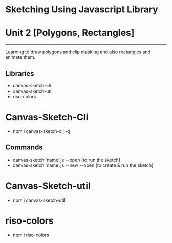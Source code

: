 # Sketching Using Javascript Library

# Unit 2 [Polygons, Rectangles]
---
Learning to draw polygons and clip masking and also rectangles and animate them.


## Libraries
- canvas-sketch-cli
- canvas-sketch-util
- riso-colors

# Canvas-Sketch-Cli
- npm i canvas-sketch-cli -g
## Commands
- canvas-sketch 'name'.js --open [to run the sketch]
- canvas-sketch 'name'.js --new --open [to create & run the sketch]

# Canvas-Sketch-util
- npm i canvas-sketch-util

# riso-colors
- npm i riso-colors

